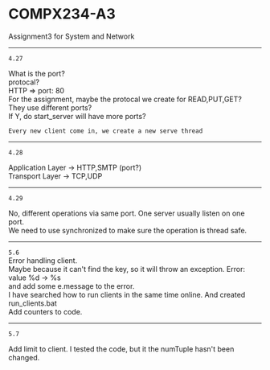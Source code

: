 # COMPX234-A3
 Assignment3 for System and Network  

--- 
`4.27`

What is the port?  
protocal?  
HTTP => port: 80  
For the assignment, maybe the protocal we create for READ,PUT,GET?  
They use different ports?  
If Y, 
do start_server will have more ports?  
  
`Every new client come in, we create a new serve thread`    
  

---
`4.28`  

Application Layer -> HTTP,SMTP (port?)   
Transport Layer -> TCP,UDP
  
---
`4.29`    
  
No, different operations via same port. One server usually listen on one port.  
We need to use synchronized to make sure the operation is thread safe.
  
---
`5.6`  
Error handling client.  
Maybe because it can't find the key, so it will throw an exception. 
Error: value %d -> %s  
and add some e.message to the error.  
I have searched how to run clients in the same time online. And created run_clients.bat  
Add counters to code.  

---
`5.7`

Add limit to client.
I tested the code, but it the numTuple hasn't been changed.




